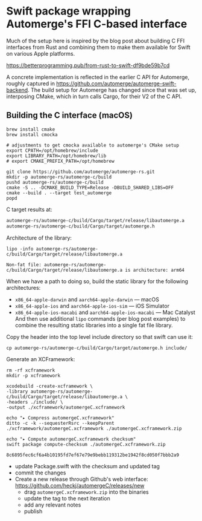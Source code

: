 # Swift package wrapping Automerge's FFI C-based interface

Much of the setup here is inspired by the blog post about building
C FFI interfaces from Rust and combining them to make them available
for Swift on various Apple platforms.

https://betterprogramming.pub/from-rust-to-swift-df9bde59b7cd

A concrete implementation is reflected in the earlier C API for Automerge,
roughly captured in https://github.com/automerge/automerge-swift-backend.
The build setup for Automerge has changed since that was set up, interposing
CMake, which in turn calls Cargo, for their V2 of the C API.


## Building the C interface (macOS)

    brew install cmake
    brew install cmocka

    # adjustments to get cmocka available to automerge's CMake setup
    export CPATH=/opt/homebrew/include
    export LIBRARY_PATH=/opt/homebrew/lib
    # export CMAKE_PREFIX_PATH=/opt/homebrew

    git clone https://github.com/automerge/automerge-rs.git
    mkdir -p automerge-rs/automerge-c/build
    pushd automerge-rs/automerge-c/build
    cmake -S .. -DCMAKE_BUILD_TYPE=Release -DBUILD_SHARED_LIBS=OFF
    cmake --build . --target test_automerge
    popd

C target results at:

```bash
automerge-rs/automerge-c/build/Cargo/target/release/libautomerge.a
automerge-rs/automerge-c/build/Cargo/target/automerge.h
```

Architecture of the library:

    lipo -info automerge-rs/automerge-c/build/Cargo/target/release/libautomerge.a

`Non-fat file: automerge-rs/automerge-c/build/Cargo/target/release/libautomerge.a is architecture: arm64`

When we have a path to doing so, build the static library for the following architectures:
- `x86_64-apple-darwin` and `aarch64-apple-darwin` — macOS
- `x86_64-apple-ios` and `aarch64-apple-ios-sim` — iOS Simulator
- `x86_64-apple-ios-macabi` and `aarch64-apple-ios-macabi` — Mac Catalyst
And then use additional `lipo` commands (per blog post examples) to combine the resulting static libraries into a single fat file library.

Copy the header into the top level include directory so that swift can
use it:

    cp automerge-rs/automerge-c/build/Cargo/target/automerge.h include/

Generate an XCFramework:

    rm -rf xcframework
    mkdir -p xcframework

    xcodebuild -create-xcframework \
    -library automerge-rs/automerge-c/build/Cargo/target/release/libautomerge.a \
    -headers ./include/ \
    -output ./xcframework/automergeC.xcframework

    echo "▸ Compress automergeC.xcframework"
    ditto -c -k --sequesterRsrc --keepParent ./xcframework/automergeC.xcframework ./automergeC.xcframework.zip

    echo "▸ Compute automergeC.xcframework checksum"
    swift package compute-checksum ./automergeC.xcframework.zip

`8c6895fec6cf6a4b10195fd7ef67e79e9bebb119312be1942f8cd050f7bbb2a9`

- update Package.swift with the checksum and updated tag
- commit the changes
- Create a new release through Github's web interface: https://github.com/heckj/automergeC/releases/new
  - drag `automergeC.xcframework.zip` into the binaries
  - update the tag to the next iteration
  - add any relevant notes
  - publish